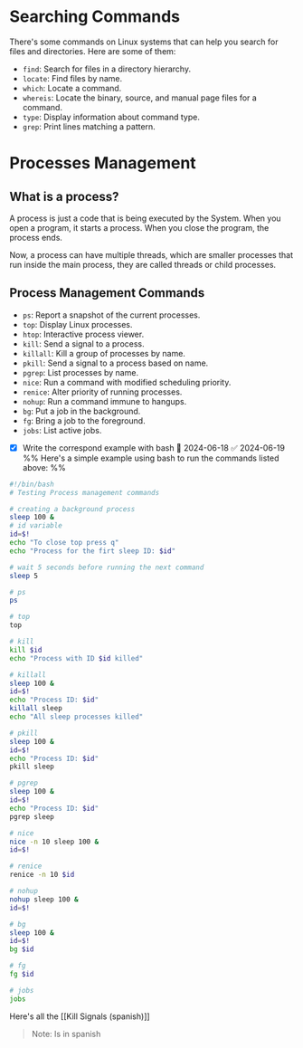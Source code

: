 # Searching Commands
There's some commands on Linux systems that can help you search for files and directories. Here are some of them:
- `find`: Search for files in a directory hierarchy.
- `locate`: Find files by name.
- `which`: Locate a command.
- `whereis`: Locate the binary, source, and manual page files for a command.
- `type`: Display information about command type.
- `grep`: Print lines matching a pattern.

# Processes Management
## What is a process?
A process is just a code that is being executed by the System. When you open a program, it starts a process. When you close the program, the process ends.

Now, a process can have multiple threads, which are smaller processes that run inside the main process, they are called threads or child processes.

## Process Management Commands
- `ps`: Report a snapshot of the current processes.
- `top`: Display Linux processes.
- `htop`: Interactive process viewer.
- `kill`: Send a signal to a process.
- `killall`: Kill a group of processes by name.
- `pkill`: Send a signal to a process based on name.
- `pgrep`: List processes by name.
- `nice`: Run a command with modified scheduling priority.
- `renice`: Alter priority of running processes.
- `nohup`: Run a command immune to hangups.
- `bg`: Put a job in the background.
- `fg`: Bring a job to the foreground.
- `jobs`: List active jobs.

- [x] Write the correspond example with bash 🛫 2024-06-18 ✅ 2024-06-19
%% Here's a simple example using bash to run the commands listed above: %%
```bash
#!/bin/bash
# Testing Process management commands

# creating a background process
sleep 100 &
# id variable
id=$!
echo "To close top press q"
echo "Process for the firt sleep ID: $id"

# wait 5 seconds before running the next command
sleep 5

# ps
ps

# top
top

# kill
kill $id
echo "Process with ID $id killed"

# killall
sleep 100 &
id=$!
echo "Process ID: $id"
killall sleep
echo "All sleep processes killed"

# pkill
sleep 100 &
id=$!
echo "Process ID: $id"
pkill sleep

# pgrep
sleep 100 &
id=$!
echo "Process ID: $id"
pgrep sleep

# nice 
nice -n 10 sleep 100 &
id=$!

# renice
renice -n 10 $id

# nohup
nohup sleep 100 &
id=$!

# bg
sleep 100 &
id=$!
bg $id

# fg
fg $id

# jobs
jobs
```

Here's all the [[Kill Signals (spanish)]]
> Note: Is in spanish
